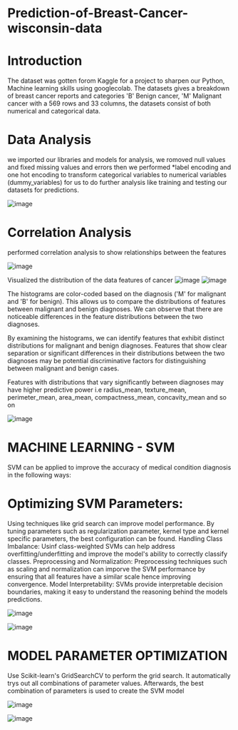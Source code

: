 # Prediction-of-Breast-Cancer-wisconsin-data
# Introduction
The dataset was gotten forom Kaggle for a project to sharpen our Python, Machine learning skills using googlecolab. The datasets gives a breakdown of breast cancer reports and categories 'B' Benign cancer, 'M' Malignant cancer with a 569 rows and 33 columns, the datasets consist of both numerical and categorical data.

# Data Analysis
we imported our libraries and models for analysis, we romoved null values and fixed missing values and errors then we performed 
*label encoding and one hot encoding to transform categorical variables to numerical variables (dummy_variables) for us to do further analysis like training and testing our datasets for predictions.

 ![image](https://github.com/user-attachments/assets/ef0aaa68-32ad-43af-98a8-9715b0738c35)

 # Correlation Analysis 
 performed correlation analysis to show relationships between the features 

 ![image](https://github.com/user-attachments/assets/bca19262-23c5-4eda-bd7d-9983b84a6370)

Visualized the distribution of the data features of cancer 
![image](https://github.com/user-attachments/assets/d9e37f83-fb27-4a2b-8308-e3f09407d922)
![image](https://github.com/user-attachments/assets/67897022-2e32-4020-adb1-c38b1f91d760)

The histograms are color-coded based on the diagnosis ('M' for malignant and 'B' for benign). This allows us to compare the distributions of features between malignant and benign diagnoses. We can observe that there are noticeable differences in the feature distributions between the two diagnoses.

By examining the histograms, we can identify features that exhibit distinct distributions for malignant and benign diagnoses. Features that show clear separation or significant differences in their distributions between the two diagnoses may be potential discriminative factors for distinguishing between malignant and benign cases.

Features with distributions that vary significantly between diagnoses may have higher predictive power i.e radius_mean, texture_mean, perimeter_mean, area_mean, compactness_mean, concavity_mean and so on


![image](https://github.com/user-attachments/assets/cdcc038b-7fbb-430e-a4b7-264de644b5b5)

# MACHINE LEARNING - SVM
SVM can be applied to improve the accuracy of medical condition diagnosis in the following ways:

# Optimizing SVM Parameters: 
Using techniques like grid search can improve model performance. By tuning parameters such as regularization parameter, kernel type and kernel specific parameters, the best configuration can be found.
Handling Class Imbalance: Usinf class-weighted SVMs can help address overfitting/underfitting and improve the model's ability to correctly classify classes.
Preprocessing and Normalization: Preprocessing techniques such as scaling and normalization can imporve the SVM performance by ensuring that all features have a similar scale hence improving convergence.
Model Interpretability: SVMs provide interpretable decision boundaries, making it easy to understand the reasoning behind the models predictions.

![image](https://github.com/user-attachments/assets/8707d48e-824c-443f-af1a-301634fabb64)

![image](https://github.com/user-attachments/assets/9bd0cd6f-2a2a-4754-8b47-c2063d519f4c)
# MODEL PARAMETER OPTIMIZATION
Use Scikit-learn's GridSearchCV to perform the grid search. It automatically trys out all combinations of parameter values. Afterwards, the best combination of parameters is used to create the SVM model

![image](https://github.com/user-attachments/assets/51293d32-8436-44d5-be4e-166d51d733d3)

![image](https://github.com/user-attachments/assets/b15856d6-32b6-4806-a7cb-fed25b84b846)






